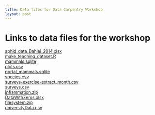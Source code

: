 ```yaml
---
title: Data files for Data Carpentry Workshop
layout: post
---
```

# Links to data files for the workshop  

[aphid_data_Bahlai_2014.xlsx][1]  
[make_teaching_dataset.R][2]  
[mammals.sqlite][3]  
[plots.csv][4]  
[portal_mammals.sqlite][5]  
[species.csv][6]  
[surveys-exercise-extract_month.csv][7]  
[surveys.csv][8]  
[inflammation.zip][9]  
[DataWithZeros.xlsx][10]  
[filesystem.zip][11]  
[universityData.csv][12]

[1]: /2015-01-15-cornell/data/biology/aphid_data_Bahlai_2014.xlsx
[2]: /2015-01-15-cornell/data/biology/make_teaching_dataset.R
[3]: /2015-01-15-cornell/data/biology/mammals.sqlite
[4]: /2015-01-15-cornell/data/biology/plots.csv
[5]: /2015-01-15-cornell/data/biology/portal_mammals.sqlite
[6]: /2015-01-15-cornell/data/biology/species.csv
[7]: /2015-01-15-cornell/data/biology/surveys-exercise-extract_month.csv
[8]: /2015-01-15-cornell/data/biology/surveys.csv
[9]: /2015-01-15-cornell/data/biology/inflammation.zip
[10]: /2015-01-15-cornell/data/biology/DataWithZeros.xlsx
[11]: /2015-01-15-cornell/data/biology/filesystem.zip
[12]: /2015-01-15-cornell/data/biology/universityData.csv
